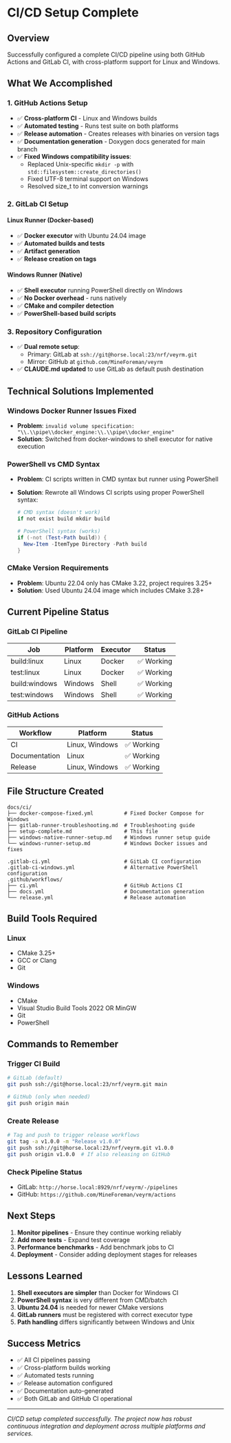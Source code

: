 # CI/CD Setup Complete

## Overview

Successfully configured a complete CI/CD pipeline using both GitHub Actions and GitLab CI, with cross-platform support for Linux and Windows.

## What We Accomplished

### 1. GitHub Actions Setup

- ✅ **Cross-platform CI** - Linux and Windows builds
- ✅ **Automated testing** - Runs test suite on both platforms
- ✅ **Release automation** - Creates releases with binaries on version tags
- ✅ **Documentation generation** - Doxygen docs generated for main branch
- ✅ **Fixed Windows compatibility issues**:
  - Replaced Unix-specific `mkdir -p` with `std::filesystem::create_directories()`
  - Fixed UTF-8 terminal support on Windows
  - Resolved size_t to int conversion warnings

### 2. GitLab CI Setup

#### Linux Runner (Docker-based)

- ✅ **Docker executor** with Ubuntu 24.04 image
- ✅ **Automated builds and tests**
- ✅ **Artifact generation**
- ✅ **Release creation on tags**

#### Windows Runner (Native)

- ✅ **Shell executor** running PowerShell directly on Windows
- ✅ **No Docker overhead** - runs natively
- ✅ **CMake and compiler detection**
- ✅ **PowerShell-based build scripts**

### 3. Repository Configuration

- ✅ **Dual remote setup**:
  - Primary: GitLab at `ssh://git@horse.local:23/nrf/veyrm.git`
  - Mirror: GitHub at `github.com/MineForeman/veyrm`
- ✅ **CLAUDE.md updated** to use GitLab as default push destination

## Technical Solutions Implemented

### Windows Docker Runner Issues Fixed

- **Problem**: `invalid volume specification: "\\.\\pipe\\docker_engine:\\.\\pipe\\docker_engine"`
- **Solution**: Switched from docker-windows to shell executor for native execution

### PowerShell vs CMD Syntax

- **Problem**: CI scripts written in CMD syntax but runner using PowerShell
- **Solution**: Rewrote all Windows CI scripts using proper PowerShell syntax:

  ```powershell
  # CMD syntax (doesn't work)
  if not exist build mkdir build

  # PowerShell syntax (works)
  if (-not (Test-Path build)) {
    New-Item -ItemType Directory -Path build
  }
  ```

### CMake Version Requirements

- **Problem**: Ubuntu 22.04 only has CMake 3.22, project requires 3.25+
- **Solution**: Used Ubuntu 24.04 image which includes CMake 3.28+

## Current Pipeline Status

### GitLab CI Pipeline

| Job | Platform | Executor | Status |
|-----|----------|----------|--------|
| build:linux | Linux | Docker | ✅ Working |
| test:linux | Linux | Docker | ✅ Working |
| build:windows | Windows | Shell | ✅ Working |
| test:windows | Windows | Shell | ✅ Working |

### GitHub Actions

| Workflow | Platform | Status |
|----------|----------|--------|
| CI | Linux, Windows | ✅ Working |
| Documentation | Linux | ✅ Working |
| Release | Linux, Windows | ✅ Working |

## File Structure Created

```
docs/ci/
├── docker-compose-fixed.yml          # Fixed Docker Compose for Windows
├── gitlab-runner-troubleshooting.md  # Troubleshooting guide
├── setup-complete.md                 # This file
├── windows-native-runner-setup.md    # Windows runner setup guide
└── windows-runner-setup.md           # Windows Docker issues and fixes

.gitlab-ci.yml                        # GitLab CI configuration
.gitlab-ci-windows.yml                # Alternative PowerShell configuration
.github/workflows/
├── ci.yml                            # GitHub Actions CI
├── docs.yml                          # Documentation generation
└── release.yml                       # Release automation
```

## Build Tools Required

### Linux

- CMake 3.25+
- GCC or Clang
- Git

### Windows

- CMake
- Visual Studio Build Tools 2022 OR MinGW
- Git
- PowerShell

## Commands to Remember

### Trigger CI Build

```bash
# GitLab (default)
git push ssh://git@horse.local:23/nrf/veyrm.git main

# GitHub (only when needed)
git push origin main
```

### Create Release

```bash
# Tag and push to trigger release workflows
git tag -a v1.0.0 -m "Release v1.0.0"
git push ssh://git@horse.local:23/nrf/veyrm.git v1.0.0
git push origin v1.0.0  # If also releasing on GitHub
```

### Check Pipeline Status

- GitLab: `http://horse.local:8929/nrf/veyrm/-/pipelines`
- GitHub: `https://github.com/MineForeman/veyrm/actions`

## Next Steps

1. **Monitor pipelines** - Ensure they continue working reliably
2. **Add more tests** - Expand test coverage
3. **Performance benchmarks** - Add benchmark jobs to CI
4. **Deployment** - Consider adding deployment stages for releases

## Lessons Learned

1. **Shell executors are simpler** than Docker for Windows CI
2. **PowerShell syntax** is very different from CMD/batch
3. **Ubuntu 24.04** is needed for newer CMake versions
4. **GitLab runners** must be registered with correct executor type
5. **Path handling** differs significantly between Windows and Unix

## Success Metrics

- ✅ All CI pipelines passing
- ✅ Cross-platform builds working
- ✅ Automated tests running
- ✅ Release automation configured
- ✅ Documentation auto-generated
- ✅ Both GitLab and GitHub CI operational

---

*CI/CD setup completed successfully. The project now has robust continuous integration and deployment across multiple platforms and services.*
